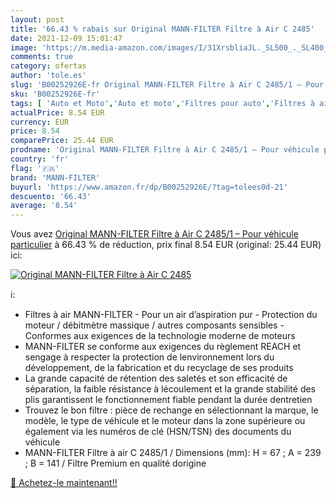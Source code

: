 ```yaml
---
layout: post
title: '66.43 % rabais sur Original MANN-FILTER Filtre à Air C 2485'
date: 2021-12-09 15:01:47
image: 'https://m.media-amazon.com/images/I/31XrsbliaJL._SL500_._SL400_.jpg'
comments: true
category: ofertas
author: 'tole.es'
slug: 'B00252926E-fr Original MANN-FILTER Filtre à Air C 2485/1 – Pour véhicule...'
sku: 'B00252926E-fr'
tags: [ 'Auto et Moto','Auto et moto','Filtres pour auto','Filtres à air moteur','Filtres à air pour auto','Pièces détachées auto','mann-filter', ]
actualPrice: 8.54 EUR
currency: EUR
price: 8.54
comparePrice: 25.44 EUR
prodname: 'Original MANN-FILTER Filtre à Air C 2485/1 – Pour véhicule particulier'
country: 'fr'
flag: '🇫🇷'
brand: 'MANN-FILTER'
buyurl: 'https://www.amazon.fr/dp/B00252926E/?tag=tolees0d-21'
descuento: '66.43'
average: '8.54'
---
```


Vous avez [Original MANN-FILTER Filtre à Air C 2485/1 – Pour véhicule particulier](https://www.amazon.fr/dp/B00252926E/?tag=tolees0d-21)  à  66.43 % de réduction, prix final  8.54 EUR (original: 25.44 EUR) ici:

[![Original MANN-FILTER Filtre à Air C 2485](https://m.media-amazon.com/images/I/31XrsbliaJL._SL500_._SL400_.jpg)](https://www.amazon.fr/dp/B00252926E/?tag=tolees0d-21)

ℹ️:

- Filtres à air MANN-FILTER - Pour un air d’aspiration pur - Protection du moteur / débitmètre massique / autres composants sensibles - Conformes aux exigences de la technologie moderne de moteurs
- MANN-FILTER se conforme aux exigences du règlement REACH et sengage à respecter la protection de lenvironnement lors du développement, de la fabrication et du recyclage de ses produits
- La grande capacité de rétention des saletés et son efficacité de séparation, la faible résistance à lécoulement et la grande stabilité des plis garantissent le fonctionnement fiable pendant la durée dentretien
- Trouvez le bon filtre : pièce de rechange en sélectionnant la marque, le modèle, le type de véhicule et le moteur dans la zone supérieure ou également via les numéros de clé (HSN/TSN) des documents du véhicule
- MANN-FILTER Filtre à air C 2485/1 / Dimensions (mm): H = 67 ; A = 239 ; B = 141 / Filtre Premium en qualité dorigine

[🛒 Achetez-le maintenant!!](https://www.amazon.fr/dp/B00252926E/?tag=tolees0d-21)
